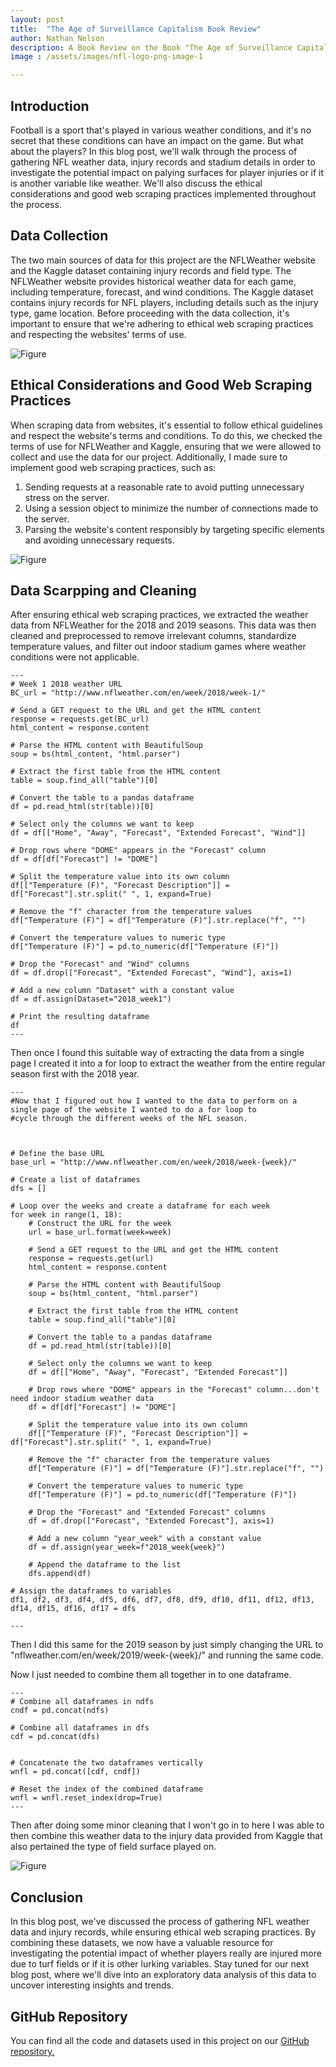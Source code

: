 ```yaml
---
layout: post
title:  "The Age of Surveillance Capitalism Book Review"
author: Nathan Nelson
description: A Book Review on the Book "The Age of Surveillance Capitalism"
image : /assets/images/nfl-logo-png-image-1

---
```

## Introduction 

Football is a sport that's played in various weather conditions, and it's no secret that these conditions can have an impact on the game. But what about the players? In this blog post, we'll walk through the process of gathering NFL weather data, injury records and stadium details in order to investigate the potential impact on palying surfaces for player injuries or if it is another variable like weather. We'll also discuss the ethical considerations and good web scraping practices implemented throughout the process.


## Data Collection

The two main sources of data for this project are the NFLWeather website and the Kaggle dataset containing injury records and field type. The NFLWeather website provides historical weather data for each game, including temperature, forecast, and wind conditions. The Kaggle dataset contains injury records for NFL players, including details such as the injury type, game location. Before proceeding with the data collection, it's important to ensure that we're adhering to ethical web scraping practices and respecting the websites' terms of use.


![Figure](https://raw.githubusercontent.com/natetheknight75/my386blog/main/assets/images/ethic.jpg)

## Ethical Considerations and Good Web Scraping Practices

When scraping data from websites, it's essential to follow ethical guidelines and respect the website's terms and conditions. To do this, we checked the terms of use for NFLWeather and Kaggle, ensuring that we were allowed to collect and use the data for our project. Additionally, I made sure to implement good web scraping practices, such as:
1. Sending requests at a reasonable rate to avoid putting unnecessary stress on the server.
2. Using a session object to minimize the number of connections made to the server.
3. Parsing the website's content responsibly by targeting specific elements and avoiding unnecessary requests.


![Figure](https://raw.githubusercontent.com/natetheknight75/my386blog/main/assets/images/download-_3_.jpg)

## Data Scarpping and Cleaning

After ensuring ethical web scraping practices, we extracted the weather data from NFLWeather for the 2018 and 2019 seasons. This data was then cleaned and preprocessed to remove irrelevant columns, standardize temperature values, and filter out indoor stadium games where weather conditions were not applicable. 

```
---
# Week 1 2018 weather URL
BC_url = "http://www.nflweather.com/en/week/2018/week-1/"

# Send a GET request to the URL and get the HTML content
response = requests.get(BC_url)
html_content = response.content

# Parse the HTML content with BeautifulSoup
soup = bs(html_content, "html.parser")

# Extract the first table from the HTML content
table = soup.find_all("table")[0]

# Convert the table to a pandas dataframe
df = pd.read_html(str(table))[0]

# Select only the columns we want to keep
df = df[["Home", "Away", "Forecast", "Extended Forecast", "Wind"]]

# Drop rows where "DOME" appears in the "Forecast" column
df = df[df["Forecast"] != "DOME"]

# Split the temperature value into its own column
df[["Temperature (F)", "Forecast Description"]] = df["Forecast"].str.split(" ", 1, expand=True)

# Remove the "f" character from the temperature values
df["Temperature (F)"] = df["Temperature (F)"].str.replace("f", "")

# Convert the temperature values to numeric type
df["Temperature (F)"] = pd.to_numeric(df["Temperature (F)"])

# Drop the "Forecast" and "Wind" columns
df = df.drop(["Forecast", "Extended Forecast", "Wind"], axis=1)

# Add a new column "Dataset" with a constant value
df = df.assign(Dataset="2018_week1")

# Print the resulting dataframe
df
---
```

Then once I found this suitable way of extracting the data from a single page I created it into a for loop to extract the weather from the entire regular season first with the 2018 year. 

```
---
#Now that I figured out how I wanted to the data to perform on a single page of the website I wanted to do a for loop to 
#cycle through the different weeks of the NFL season. 



# Define the base URL
base_url = "http://www.nflweather.com/en/week/2018/week-{week}/"

# Create a list of dataframes
dfs = []

# Loop over the weeks and create a dataframe for each week
for week in range(1, 18):
    # Construct the URL for the week
    url = base_url.format(week=week)
    
    # Send a GET request to the URL and get the HTML content
    response = requests.get(url)
    html_content = response.content

    # Parse the HTML content with BeautifulSoup
    soup = bs(html_content, "html.parser")

    # Extract the first table from the HTML content
    table = soup.find_all("table")[0]

    # Convert the table to a pandas dataframe
    df = pd.read_html(str(table))[0]

    # Select only the columns we want to keep
    df = df[["Home", "Away", "Forecast", "Extended Forecast"]]

    # Drop rows where "DOME" appears in the "Forecast" column...don't need indoor stadium weather data
    df = df[df["Forecast"] != "DOME"]

    # Split the temperature value into its own column
    df[["Temperature (F)", "Forecast Description"]] = df["Forecast"].str.split(" ", 1, expand=True)

    # Remove the "f" character from the temperature values
    df["Temperature (F)"] = df["Temperature (F)"].str.replace("f", "")

    # Convert the temperature values to numeric type
    df["Temperature (F)"] = pd.to_numeric(df["Temperature (F)"])

    # Drop the "Forecast" and "Extended Forecast" columns
    df = df.drop(["Forecast", "Extended Forecast"], axis=1)

    # Add a new column "year_week" with a constant value
    df = df.assign(year_week=f"2018_week{week}")
    
    # Append the dataframe to the list
    dfs.append(df)

# Assign the dataframes to variables
df1, df2, df3, df4, df5, df6, df7, df8, df9, df10, df11, df12, df13, df14, df15, df16, df17 = dfs

---
```


Then I did this same for the 2019 season by just simply changing the URL to "nflweather.com/en/week/2019/week-{week}/" and running the same code.

Now I just needed to combine them all together in to one dataframe. 

```
---
# Combine all dataframes in ndfs
cndf = pd.concat(ndfs)

# Combine all dataframes in dfs
cdf = pd.concat(dfs)


# Concatenate the two dataframes vertically
wnfl = pd.concat([cdf, cndf])

# Reset the index of the combined dataframe
wnfl = wnfl.reset_index(drop=True)
---
```

Then after doing some minor cleaning that I won't go in to here I was able to then combine this weather data to the injury data provided from Kaggle that also pertained the type of field surface played on.

![Figure](https://raw.githubusercontent.com/natetheknight75/my386blog/main/assets/images/conclu.jpg)


## Conclusion

In this blog post, we've discussed the process of gathering NFL weather data and injury records, while ensuring ethical web scraping practices. By combining these datasets, we now have a valuable resource for investigating the potential impact of whether players really are injured more due to turf fields or if it is other lurking variables. Stay tuned for our next blog post, where we'll dive into an exploratory data analysis of this data to uncover interesting insights and trends.


## GitHub Repository

You can find all the code and datasets used in this project on our [GitHub repository.](https://github.com/natetheknight75/nflgt)
